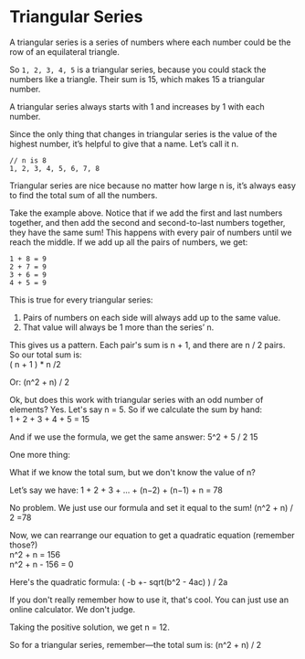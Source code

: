 # Triangular Series

A triangular series is a series of numbers where each number could be the row of an equilateral triangle.

So `1, 2, 3, 4, 5` is a triangular series, because you could stack the numbers like a triangle. Their sum is 15, which 
makes 15 a triangular number.

A triangular series always starts with 1 and increases by 1 with each number.

Since the only thing that changes in triangular series is the value of the highest number, it’s helpful to give that a 
name. Let’s call it n.

```
// n is 8
1, 2, 3, 4, 5, 6, 7, 8
```

Triangular series are nice because no matter how large n is, it’s always easy to find the total sum of all the numbers.

Take the example above. Notice that if we add the first and last numbers together, and then add the second and 
second-to-last numbers together, they have the same sum! This happens with every pair of numbers until we reach the 
middle. If we add up all the pairs of numbers, we get:

```
1 + 8 = 9
2 + 7 = 9
3 + 6 = 9
4 + 5 = 9
```

This is true for every triangular series:
1. Pairs of numbers on each side will always add up to the same value.
2. That value will always be 1 more than the series’ n.

This gives us a pattern. Each pair's sum is n + 1, and there are n / 2 pairs. So our total sum is:  
( n + 1 ) * n /2 

Or:
(n^2 + n) / 2

Ok, but does this work with triangular series with an odd number of elements? Yes. Let's say n = 5. So if we calculate 
the sum by hand:  
1 + 2 + 3 + 4 + 5 = 15 

And if we use the formula, we get the same answer:
5^2 + 5 / 2 15

One more thing:

What if we know the total sum, but we don't know the value of n?

Let’s say we have:
1 + 2 + 3 + ... + (n−2) + (n−1) + n = 78  

No problem. We just use our formula and set it equal to the sum!
(n^2 + n) / 2 =78  

Now, we can rearrange our equation to get a quadratic equation (remember those?)  
n^2 + n = 156  
n^2 + n - 156 = 0

Here's the quadratic formula:
( -b +- sqrt(b^2 - 4ac) ) / 2a  

If you don't really remember how to use it, that's cool. You can just use an online calculator. We don't judge.

Taking the positive solution, we get n = 12.

So for a triangular series, remember—the total sum is:
(n^2 + n) / 2
